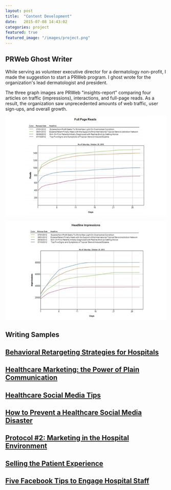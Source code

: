 ```yaml
---
layout: post
title:  "Content Development"
date:   2015-07-08 14:43:02
categories: project
featured: true
featured_image: "/images/project.png"
---
```


## PRWeb Ghost Writer

While serving as volunteer executive director for a dermatology non-profit, I made the suggestion to start a PRWeb program. I ghost wrote for the organization's lead dermatologist and president.

The three graph images are PRWeb "insights-report" comparing four articles on traffic (impressions), interactions, and full-page reads.  As a result, the organization saw unprecedented amounts of web traffic, user sign-ups, and overall growth.


![Full Page Reads](/images/fullPageReads.png)


![Headline](/images/chartHeadline.png)

## Writing Samples

## [Behavioral Retargeting Strategies for Hospitals](/blogs/BehavioralRetargeting.pdf)

## [Healthcare Marketing: the Power of Plain Communication](/blogs/HealthcareMarketing.pdf)

## [Healthcare Social Media Tips](/blogs/HealthcareSocialMedia.pdf)

## [How to Prevent a Healthcare Social Media Disaster](/blogs/HealthcareSocialMediaDisaster.pdf)

## [Protocol #2: Marketing in the Hospital Environment](/blogs/Protocol.pdf)

## [Selling the Patient Experience](/blogs/PatientExperience.pdf)

## [Five Facebook Tips to Engage Hospital Staff](/blogs/FacebookTips.pdf)
